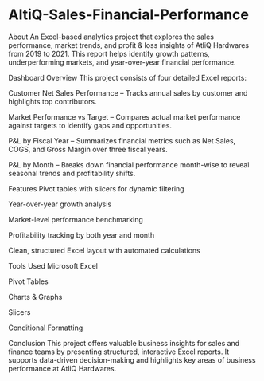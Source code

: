 # AltiQ-Sales-Financial-Performance
About
An Excel-based analytics project that explores the sales performance, market trends, and profit & loss insights of AtliQ Hardwares from 2019 to 2021. This report helps identify growth patterns, underperforming markets, and year-over-year financial performance.

Dashboard Overview
This project consists of four detailed Excel reports:

Customer Net Sales Performance – Tracks annual sales by customer and highlights top contributors.

Market Performance vs Target – Compares actual market performance against targets to identify gaps and opportunities.

P&L by Fiscal Year – Summarizes financial metrics such as Net Sales, COGS, and Gross Margin over three fiscal years.

P&L by Month – Breaks down financial performance month-wise to reveal seasonal trends and profitability shifts.

Features
Pivot tables with slicers for dynamic filtering

Year-over-year growth analysis

Market-level performance benchmarking

Profitability tracking by both year and month

Clean, structured Excel layout with automated calculations

Tools Used
Microsoft Excel

Pivot Tables

Charts & Graphs

Slicers

Conditional Formatting

Conclusion
This project offers valuable business insights for sales and finance teams by presenting structured, interactive Excel reports. It supports data-driven decision-making and highlights key areas of business performance at AtliQ Hardwares.


